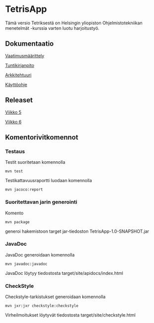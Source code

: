 # TetrisApp
Tämä versio Tetriksestä on Helsingin yliopiston Ohjelmistotekniikan menetelmät -kurssia varten luotu harjoitustyö.

## Dokumentaatio

[Vaatimusmäärittely](https://github.com/tommijuslin/ot-harjoitustyo/blob/master/dokumentaatio/vaatimusmaarittely.md)

[Tuntikirjanpito](https://github.com/tommijuslin/ot-harjoitustyo/blob/master/dokumentaatio/tuntikirjanpito.md)

[Arkkitehtuuri](https://github.com/tommijuslin/ot-harjoitustyo/blob/master/dokumentaatio/arkkitehtuuri.md)

[Käyttöohje](https://github.com/tommijuslin/ot-harjoitustyo/blob/master/dokumentaatio/kayttoohje.md)


## Releaset

[Viikko 5](https://github.com/tommijuslin/ot-harjoitustyo/releases/tag/viikko5)

[Viikko 6](https://github.com/tommijuslin/ot-harjoitustyo/releases/tag/viikko6)

## Komentorivitkomennot

### Testaus

Testit suoritetaan komennolla

`mvn test`

Testikattavuusraportti luodaan komennolla

`mvn jacoco:report`

### Suoritettavan jarin generointi

Komento

`mvn package`

generoi hakemistoon target jar-tiedoston TetrisApp-1.0-SNAPSHOT.jar

### JavaDoc

JavaDoc generoidaan komennolla

`mvn javadoc:javadoc`

JavaDoc löytyy tiedostosta target/site/apidocs/index.html

### CheckStyle

Checkstyle-tarkistukset generoidaan komennolla

`mvn jxr:jxr checkstyle:checkstyle`

Virheilmoitukset löytyvät tiedostosta target/site/checkstyle.html

